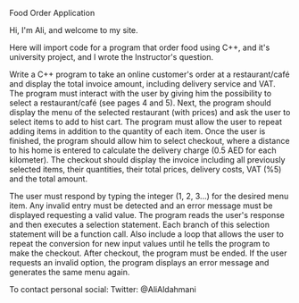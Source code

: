 Food Order Application 

Hi, I'm Ali, and welcome to my site.

Here will import code for a program that order food using C++, and it's university project, and I wrote the Instructor's question.

Write a C++ program to take an online customer's order at a restaurant/café and 
display the total invoice amount, including delivery service and VAT. 
The program must interact with the user by giving him the possibility to select a 
restaurant/café (see pages 4 and 5). Next, the program should display the menu 
of the selected restaurant (with prices) and ask the user to select items to add to 
hist cart. The program must allow the user to repeat adding items in addition to 
the quantity of each item. Once the user is finished, the program should allow 
him to select checkout, where a distance to his home is entered to calculate the 
delivery charge (0.5 AED for each kilometer). The checkout should display the 
invoice including all previously selected items, their quantities, their total prices, 
delivery costs, VAT (%5) and the total amount. 

The user must respond by typing the integer (1, 2, 3...) for the desired menu 
item. Any invalid entry must be detected and an error message must be 
displayed requesting a valid value. 
The program reads the user's response and then executes a selection 
statement. Each branch of this selection statement will be a function call. 
Also include a loop that allows the user to repeat the conversion for new 
input values until he tells the program to make the checkout. 
After checkout, the program must be ended. 
If the user requests an invalid option, the program displays an error message 
and generates the same menu again. 

To contact personal social: Twitter: @AliAldahmani
